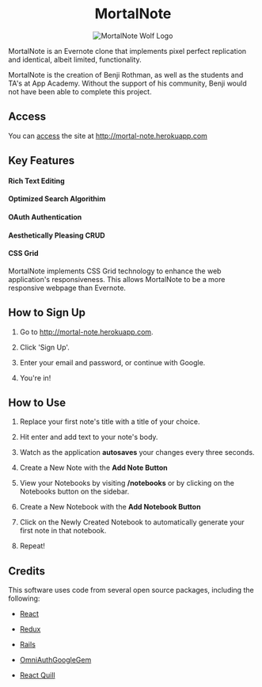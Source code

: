 
<h1 align="center" font-size="80"> MortalNote </h1>
<p align="center">
  <img alt="MortalNote Wolf Logo" src="https://s3.us-east-2.amazonaws.com/mortalnote-images/wolf-logo-tiny.png" />
</p>

MortalNote is an Evernote clone that implements pixel perfect replication and identical, albeit limited, functionality.

MortalNote is the creation of Benji Rothman, as well as the students and TA's at App Academy. Without the support of his community, Benji would not have been able to complete this project.

## Access
You can [access](http://mortal-note.herokuapp.com/) the site at <http://mortal-note.herokuapp.com>

## Key Features

#### Rich Text Editing

#### Optimized Search Algorithim

#### OAuth Authentication

#### Aesthetically Pleasing CRUD 

#### CSS Grid

MortalNote implements CSS Grid technology to enhance the web application's responsiveness. This allows MortalNote to be a more responsive webpage than Evernote. 

## How to Sign Up
1. Go to <http://mortal-note.herokuapp.com>.
2. Click 'Sign Up'.
3. Enter your email and password, or continue with Google.

4. You're in! 

## How to Use

1. Replace your first note's title with a title of your choice. 
2. Hit enter and add text to your note's body. 
3. Watch as the application **autosaves** your changes every three seconds.
4. Create a New Note with the **Add Note Button**
5. View your Notebooks by visiting **/notebooks** or by clicking on the Notebooks button on the sidebar. 
6. Create a New Notebook with the **Add Notebook Button**
7. Click on the Newly Created Notebook to automatically generate your first note in that notebook.

8. Repeat! 


## Credits

This software uses code from several open source packages, including the following:

* [React](https://www.google.com)

* [Redux](https://www.google.com)

* [Rails](https://www.google.com)

* [OmniAuthGoogleGem](https://www.google.com)

* [React Quill](https://www.google.com)
